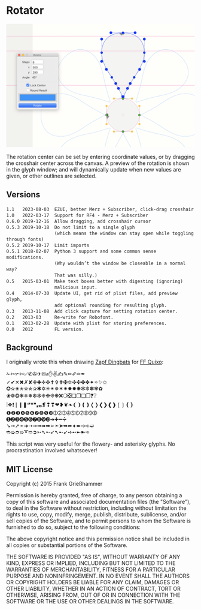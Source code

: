 # Rotator
<!-- <img src="rotator.png" width="640" height="440" alt="Rotators gonna Rotate" /> -->
<img src="./_images/demo.png">

The rotation center can be set by entering coordinate values, or by dragging the crosshair center across the canvas. 
A preview of the rotation is shown in the glyph window; and will dynamically update when new values are given, or other outlines are selected. 


## Versions
    1.1   2023-08-03  EZUI, better Merz + Subscriber, click-drag crosshair
    1.0   2022-03-17  Support for RF4 - Merz + Subscriber
    0.6.0 2019-12-16  Allow dragging, add crosshair cursor
    0.5.3 2019-10-18  Do not limit to a single glyph 
                      (which means the window can stay open while toggling through fonts)
    0.5.2 2019-10-17  Limit imports
    0.5.1 2018-02-07  Python 3 support and some common sense modifications.
                      (Why wouldn’t the window be closeable in a normal way?
                      That was silly.)
    0.5   2015-03-01  Make text boxes better with digesting (ignoring)
                      malicious input.
    0.4   2014-07-30  Update UI, get rid of plist files, add preview glyph,
                      add optional rounding for resulting glyph.
    0.3   2013-11-08  Add click capture for setting rotation center.
    0.2   2013-03     Re-write for Robofont.
    0.1   2013-02-28  Update with plist for storing preferences.
    0.0   2012        FL version.


## Background

I originally wrote this when drawing [Zapf Dingbats](http://en.wikipedia.org/wiki/Zapf_Dingbats) for [FF Quixo](https://www.fontfont.com/fonts/quixo):

<p style='font-family:"Zapf Dingbats";'>
    ✁✂✃✄✅✆✇✈✉✊✋✌✍✎✏✐✑✒<br>
    ✓✔✕✖✗✘✙✚✛✜✝✞✟✠✡✢✣✤✥✦✧✨✩<br>
    ✪✫✬✭✮✯✰✱✲✳✴✵✶✷✸✹✺✻✼✽✾✿<br>
    ❀❁❂❃❄❅❆❇❈❉❊❋❌❍❎❏❐❑❒❓❔<br>
    ❕❖❗❘❙❚❛❜❝❞❟❠❡❢❣❤❥❦❧❨❩❪❫❬❭❮❯❰❱❲❳❴❵<br>    
    ❶❷❸❹❺❻❼❽❾❿➀➁➂➃➄➅➆➇➈➉<br>
    ➊➋➌➍➎➏➐➑➒➓➔➕➖➗<br>
    ➘➙➚➛➜➝➞➟➠➡➢➣➤➥➦➧➨➩➪➫<br>
    ➬➭➮➯➰➱➲➳➴➵➶➷➸➹➺➻➼➽➾<br>
</p>
This script was very useful for the flowery- and asterisky glyphs. No procrastination involved whatsoever!


## MIT License

Copyright (c) 2015 Frank Grießhammer

Permission is hereby granted, free of charge, to any person obtaining a copy of this software and associated documentation files (the "Software"), to deal in the Software without restriction, including without limitation the rights to use, copy, modify, merge, publish, distribute, sublicense, and/or sell copies of the Software, and to permit persons to whom the Software is furnished to do so, subject to the following conditions:

The above copyright notice and this permission notice shall be included in all copies or substantial portions of the Software.

THE SOFTWARE IS PROVIDED "AS IS", WITHOUT WARRANTY OF ANY KIND, EXPRESS OR IMPLIED, INCLUDING BUT NOT LIMITED TO THE WARRANTIES OF MERCHANTABILITY, FITNESS FOR A PARTICULAR PURPOSE AND NONINFRINGEMENT. IN NO EVENT SHALL THE AUTHORS OR COPYRIGHT HOLDERS BE LIABLE FOR ANY CLAIM, DAMAGES OR OTHER LIABILITY, WHETHER IN AN ACTION OF CONTRACT, TORT OR OTHERWISE, ARISING FROM, OUT OF OR IN CONNECTION WITH THE SOFTWARE OR THE USE OR OTHER DEALINGS IN THE SOFTWARE.
